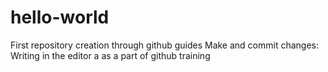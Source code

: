 # hello-world
First repository creation through github guides
Make and commit changes: Writing in the editor a as a part of github training
